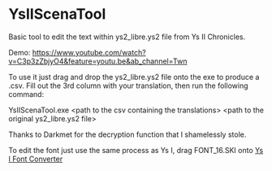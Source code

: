# YsIIScenaTool
Basic tool to edit the text within ys2_libre.ys2 file from Ys II Chronicles. 

Demo: https://www.youtube.com/watch?v=C3p3zZbjyO4&feature=youtu.be&ab_channel=Twn

To use it just drag and drop the ys2_libre.ys2 file onto the exe to produce a .csv. Fill out the 3rd column with your translation, then run the following command:  
  
YsIIScenaTool.exe \<path to the csv containing the translations\> \<path to the original ys2_libre.ys2 file\>
 
Thanks to Darkmet for the decryption function that I shamelessly stole.

To edit the font just use the same process as Ys I, drag FONT_16.SKI onto [Ys I Font Converter](https://github.com/TwnKey/YsIFontConverter)

